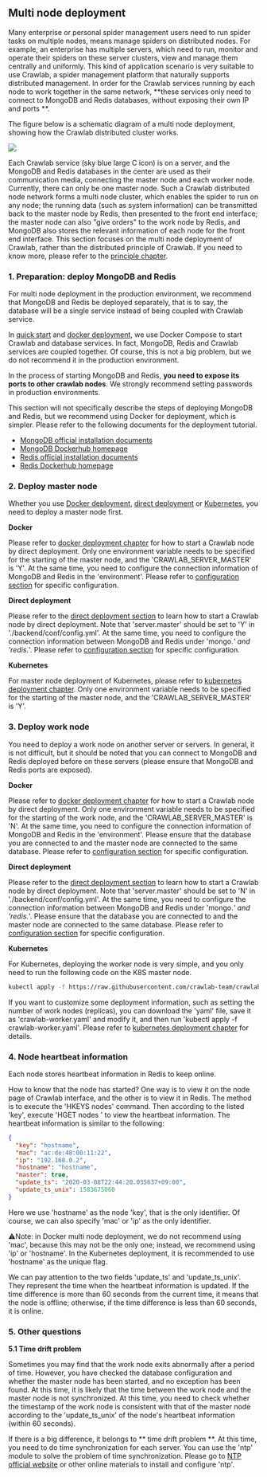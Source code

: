 ## Multi node deployment

Many enterprise or personal spider management users need to run spider tasks on multiple nodes, means manage spiders on distributed nodes. For example, an enterprise has multiple servers, which need to run, monitor and operate their spiders on these server clusters, view and manage them centrally and uniformly. This kind of application scenario is very suitable to use Crawlab, a spider management platform that naturally supports distributed management. In order for the Crawlab services running by each node to work together in the same network, **these services only need to connect to MongoDB and Redis databases, without exposing their own IP and ports **.

The figure below is a schematic diagram of a multi node deployment, showing how the Crawlab distributed cluster works.

![](http://static-docs.crawlab.cn/multi-node-deployment.png)

Each Crawlab service (sky blue large C icon) is on a server, and the MongoDB and Redis databases in the center are used as their communication media, connecting the master node and each worker node. Currently, there can only be one master node. Such a Crawlab distributed node network forms a multi node cluster, which enables the spider to run on any node; the running data (such as system information) can be transmitted back to the master node by Redis, then presented to the front end interface; the master node can also "give orders" to the work node by Redis, and MongoDB also stores the relevant information of each node for the front end interface. This section focuses on the multi node deployment of Crawlab, rather than the distributed principle of Crawlab. If you need to know more, please refer to the [principle chapter](../Architecture/README.md).

### 1. Preparation: deploy MongoDB and Redis

For multi node deployment in the production environment, we recommend that MongoDB and Redis be deployed separately, that is to say, the database will be a single service instead of being coupled with Crawlab service.

In [quick start](../QuickStart/README.md) and [docker deployment](./Docker.md), we use Docker Compose to start Crawlab and database services. In fact, MongoDB, Redis and Crawlab services are coupled together. Of course, this is not a big problem, but we do not recommend it in the production environment.

In the process of starting MongoDB and Redis, **you need to expose its ports to other crawlab nodes**. We strongly recommend setting passwords in production environments.

This section will not specifically describe the steps of deploying MongoDB and Redis, but we recommend using Docker for deployment, which is simpler. Please refer to the following documents for the deployment tutorial.

- [MongoDB official installation documents](https://docs.mongodb.com/manual/installation)
- [MongoDB Dockerhub homepage](https://hub.docker.com/_/mongo)
- [Redis official installation documents](https://redis.io/download)
- [Redis Dockerhub homepage](https://hub.docker.com/_/redis)

### 2. Deploy master node

Whether you use [Docker deployment](./Docker.md), [direct deployment](./Direct.md) or [Kubernetes](./Kubernetes.md), you need to deploy a master node first.

**Docker**

Please refer to [docker deployment chapter](./Docker.md) for how to start a Crawlab node by direct deployment. Only one environment variable needs to be specified for the starting of the master node, and the 'CRAWLAB_SERVER_MASTER' is 'Y'. At the same time, you need to configure the connection information of MongoDB and Redis in the 'environment'. Please refer to [configuration section](../Config/README.md) for specific configuration.

**Direct deployment**

Please refer to the [direct deployment section](./Direct.md) to learn how to start a Crawlab node by direct deployment. Note that 'server.master' should be set to 'Y' in './backend/conf/config.yml'. At the same time, you need to configure the connection information between MongoDB and Redis under 'mongo.*' and 'redis.*'. Please refer to [configuration section](../Config/README.md) for specific configuration.

**Kubernetes**

For master node deployment of Kubernetes, please refer to [kubernetes deployment chapter](./Kubernetes.md). Only one environment variable needs to be specified for the starting of the master node, and the 'CRAWLAB_SERVER_MASTER' is 'Y'.

### 3. Deploy work node

You need to deploy a work node on another server or servers. In general, it is not difficult, but it should be noted that you can connect to MongoDB and Redis deployed before on these servers (please ensure that MongoDB and Redis ports are exposed).

**Docker**

Please refer to [docker deployment chapter](./Docker.md) for how to start a Crawlab node by direct deployment. Only one environment variable needs to be specified for the starting of the work node, and the 'CRAWLAB_SERVER_MASTER' is 'N'. At the same time, you need to configure the connection information of MongoDB and Redis in the 'environment'. Please ensure that the database you are connected to and the master node are connected to the same database. Please refer to [configuration section](../Config/README.md) for specific configuration.

**Direct deployment**

Please refer to the [direct deployment section](./Direct.md) to learn how to start a Crawlab node by direct deployment. Note that 'server.master' should be set to 'N' in './backend/conf/config.yml'. At the same time, you need to configure the connection information between MongoDB and Redis under 'mongo.*' and 'redis.*'. Please ensure that the database you are connected to and the master node are connected to the same database. Please refer to [configuration section](../Config/README.md) for specific configuration.

**Kubernetes**

For Kubernetes, deploying the worker node is very simple, and you only need to run the following code on the K8S master node.

```bash
kubectl apply -f https://raw.githubusercontent.com/crawlab-team/crawlab/master/k8s/crawlab-worker.yaml
```

If you want to customize some deployment information, such as setting the number of work nodes (replicas), you can download the 'yaml' file, save it as 'crawlab-worker.yaml' and modify it, and then run 'kubectl apply -f crawlab-worker.yaml'. Please refer to [kubernetes deployment chapter](./Kubernetes.md) for details.

### 4. Node heartbeat information

Each node stores heartbeat information in Redis to keep online.

How to know that the node has started? One way is to view it on the node page of Crawlab interface, and the other is to view it in Redis. The method is to execute the 'HKEYS nodes' command. Then according to the listed 'key', execute 'HGET nodes <key>' to view the heartbeat information. The heartbeat information is similar to the following:

```json
{
  "key": "hostname",
  "mac": "ac:de:48:00:11:22",
  "ip": "192.168.0.2",
  "hostname": "hostname",
  "master": true,
  "update_ts": "2020-03-08T22:44:20.035637+09:00",
  "update_ts_unix": 1583675060
}
```

Here we use 'hostname' as the node 'key', that is the only identifier. Of course, we can also specify 'mac' or 'ip' as the only identifier.

⚠️Note: in Docker multi node deployment, we do not recommend using 'mac', because this may not be the only one; instead, we recommend using 'ip' or 'hostname'. In the Kubernetes deployment, it is recommended to use 'hostname' as the unique flag.

We can pay attention to the two fields 'update_ts' and 'update_ts_unix'. They represent the time when the heartbeat information is updated. If the time difference is more than 60 seconds from the current time, it means that the node is offline; otherwise, if the time difference is less than 60 seconds, it is online.

### 5. Other questions

**5.1 Time drift problem**

Sometimes you may find that the work node exits abnormally after a period of time. However, you have checked the database configuration and whether the master node has been started, and no exception has been found. At this time, it is likely that the time between the work node and the master node is not synchronized. At this time, you need to check whether the timestamp of the work node is consistent with that of the master node according to the 'update_ts_unix' of the node's heartbeat information (within 60 seconds).

If there is a big difference, it belongs to ** time drift problem **. At this time, you need to do time synchronization for each server. You can use the 'ntp' module to solve the problem of time synchronization. Please go to [NTP official website](http://www.ntp.org.cn/) or other online materials to install and configure 'ntp'.
